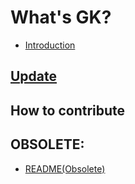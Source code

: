 # What's GK?
* [Introduction](https://github.com/greenhandzdl/GK)

## [Update](https://blog.greenhandzdl.tk/GK/What%27s%20new.md)

## How to contribute

## OBSOLETE:
* [README(Obsolete)](https://blog.greenhandzdl.tk/GK/README(Obsolete))